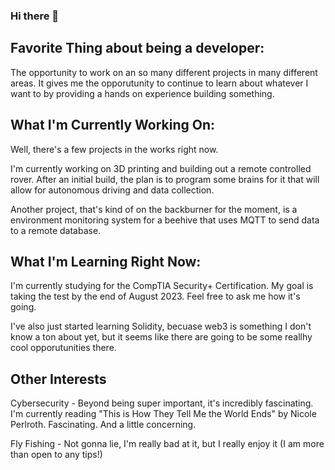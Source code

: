 ### Hi there 👋

## Favorite Thing about being a developer:
The opportunity to work on an so many different projects in many different areas. It gives me the opporutunity to continue to learn about whatever I want to by providing a hands on experience building something.

## What I'm Currently Working On:
Well, there's a few projects in the works right now.

I'm currently working on 3D printing and building out a remote controlled rover. After an initial build, the plan is to program some brains for it that will allow for autonomous driving and data collection.

Another project, that's kind of on the backburner for the moment, is a environment monitoring system for a beehive that uses MQTT to send data to a remote database. 

## What I'm Learning Right Now:
I'm currently studying for the CompTIA Security+ Certification. My goal is taking the test by the end of August 2023. Feel free to ask me how it's going.

I've also just started learning Solidity, becuase web3 is something I don't know a ton about yet, but it seems like there are going to be some reallhy cool opporutunities there.

## Other Interests
Cybersecurity - Beyond being super important, it's incredibly fascinating. I'm currently reading "This is How They Tell Me the World Ends" by Nicole Perlroth. Fascinating. And a little concerning.

Fly Fishing - Not gonna lie, I'm really bad at it, but I really enjoy it (I am more than open to any tips!)

<!--
**dballif/dballif** is a ✨ _special_ ✨ repository because its `README.md` (this file) appears on your GitHub profile.

Here are some ideas to get you started:

- 🔭 I’m currently working on ...
- 🌱 I’m currently learning ...
- 👯 I’m looking to collaborate on ...
- 🤔 I’m looking for help with ...
- 💬 Ask me about ...
- 📫 How to reach me: ...
- 😄 Pronouns: ...
- ⚡ Fun fact: ...
-->
